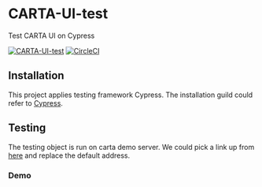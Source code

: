 # CARTA-UI-test
Test CARTA UI on Cypress

[![CARTA-UI-test](https://img.shields.io/endpoint?url=https://dashboard.cypress.io/badge/simple/1udw63/master&style=flat&logo=cypress)](https://dashboard.cypress.io/projects/1udw63/runs)
[![CircleCI](https://circleci.com/gh/zarda/carta-ui-test.svg?style=svg)](https://circleci.com/gh/zarda/carta-ui-test)


## Installation
This project applies testing framework Cypress. The installation guild could refer to [Cypress](https://docs.cypress.io/guides/getting-started/installing-cypress).

## Testing
The testing object is run on carta demo server. We could pick a link up from [here](http://carta.asiaa.sinica.edu.tw/builds/) and replace the default address.

### Demo
